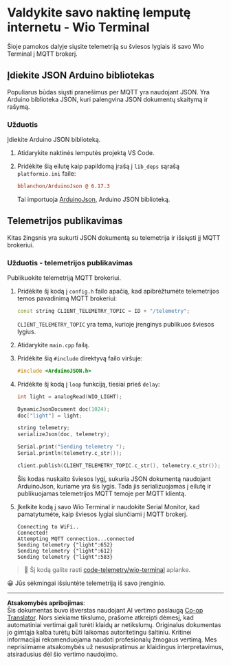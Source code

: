 <!--
CO_OP_TRANSLATOR_METADATA:
{
  "original_hash": "4bcc29fe2b65e56eada83d2476279227",
  "translation_date": "2025-08-28T19:58:13+00:00",
  "source_file": "1-getting-started/lessons/4-connect-internet/wio-terminal-telemetry.md",
  "language_code": "lt"
}
-->
# Valdykite savo naktinę lemputę internetu - Wio Terminal

Šioje pamokos dalyje siųsite telemetriją su šviesos lygiais iš savo Wio Terminal į MQTT brokerį.

## Įdiekite JSON Arduino bibliotekas

Populiarus būdas siųsti pranešimus per MQTT yra naudojant JSON. Yra Arduino biblioteka JSON, kuri palengvina JSON dokumentų skaitymą ir rašymą.

### Užduotis

Įdiekite Arduino JSON biblioteką.

1. Atidarykite naktinės lemputės projektą VS Code.

1. Pridėkite šią eilutę kaip papildomą įrašą į `lib_deps` sąrašą `platformio.ini` faile:

    ```ini
    bblanchon/ArduinoJson @ 6.17.3
    ```

    Tai importuoja [ArduinoJson](https://arduinojson.org), Arduino JSON biblioteką.

## Telemetrijos publikavimas

Kitas žingsnis yra sukurti JSON dokumentą su telemetrija ir išsiųsti jį MQTT brokeriui.

### Užduotis - telemetrijos publikavimas

Publikuokite telemetriją MQTT brokeriui.

1. Pridėkite šį kodą į `config.h` failo apačią, kad apibrėžtumėte telemetrijos temos pavadinimą MQTT brokeriui:

    ```cpp
    const string CLIENT_TELEMETRY_TOPIC = ID + "/telemetry";
    ```

    `CLIENT_TELEMETRY_TOPIC` yra tema, kurioje įrenginys publikuos šviesos lygius.

1. Atidarykite `main.cpp` failą.

1. Pridėkite šią `#include` direktyvą failo viršuje:

    ```cpp
    #include <ArduinoJSON.h>
    ```

1. Pridėkite šį kodą į `loop` funkciją, tiesiai prieš `delay`:

    ```cpp
    int light = analogRead(WIO_LIGHT);

    DynamicJsonDocument doc(1024);
    doc["light"] = light;

    string telemetry;
    serializeJson(doc, telemetry);

    Serial.print("Sending telemetry ");
    Serial.println(telemetry.c_str());

    client.publish(CLIENT_TELEMETRY_TOPIC.c_str(), telemetry.c_str());
    ```

    Šis kodas nuskaito šviesos lygį, sukuria JSON dokumentą naudojant ArduinoJson, kuriame yra šis lygis. Tada jis serializuojamas į eilutę ir publikuojamas telemetrijos MQTT temoje per MQTT klientą.

1. Įkelkite kodą į savo Wio Terminal ir naudokite Serial Monitor, kad pamatytumėte, kaip šviesos lygiai siunčiami į MQTT brokerį.

    ```output
    Connecting to WiFi..
    Connected!
    Attempting MQTT connection...connected
    Sending telemetry {"light":652}
    Sending telemetry {"light":612}
    Sending telemetry {"light":583}
    ```

> 💁 Šį kodą galite rasti [code-telemetry/wio-terminal](../../../../../1-getting-started/lessons/4-connect-internet/code-telemetry/wio-terminal) aplanke.

😀 Jūs sėkmingai išsiuntėte telemetriją iš savo įrenginio.

---

**Atsakomybės apribojimas**:  
Šis dokumentas buvo išverstas naudojant AI vertimo paslaugą [Co-op Translator](https://github.com/Azure/co-op-translator). Nors siekiame tikslumo, prašome atkreipti dėmesį, kad automatiniai vertimai gali turėti klaidų ar netikslumų. Originalus dokumentas jo gimtąja kalba turėtų būti laikomas autoritetingu šaltiniu. Kritinei informacijai rekomenduojama naudoti profesionalų žmogaus vertimą. Mes neprisiimame atsakomybės už nesusipratimus ar klaidingus interpretavimus, atsiradusius dėl šio vertimo naudojimo.